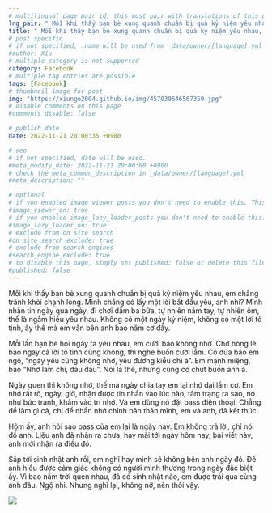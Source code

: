 ```yaml
---
# multilingual page pair id, this must pair with translations of this page. (This name must be unique)
lng_pair: " Mỗi khi thấy bạn bè xung quanh chuẩn bị quà kỷ niệm yêu nhau, em chẳng tránh khỏi chạnh lòng "
title: " Mỗi khi thấy bạn bè xung quanh chuẩn bị quà kỷ niệm yêu nhau, em chẳng tránh khỏi chạnh lòng "
# post specific
# if not specified, .name will be used from _data/owner/[language].yml
#author: Xíu
# multiple category is not supported
category: Facebook
# multiple tag entries are possible
tags: [Facebook]
# thumbnail image for post
img: "https://xiungo2004.github.io/img/457039646567359.jpg"
# disable comments on this page
#comments_disable: false

# publish date
date: 2022-11-21 20:00:35 +0900

# seo
# if not specified, date will be used.
#meta_modify_date: 2022-11-21 20:00:00 +0900
# check the meta_common_description in _data/owner/[language].yml
#meta_description: ""

# optional
# if you enabled image_viewer_posts you don't need to enable this. This is only if image_viewer_posts = false
#image_viewer_on: true
# if you enabled image_lazy_loader_posts you don't need to enable this. This is only if image_lazy_loader_posts = false
#image_lazy_loader_on: true
# exclude from on site search
#on_site_search_exclude: true
# exclude from search engines
#search_engine_exclude: true
# to disable this page, simply set published: false or delete this file
#published: false
---
```


<!-- outline-start -->

Mỗi khi thấy bạn bè xung quanh chuẩn bị quà kỷ niệm yêu nhau, em chẳng tránh khỏi chạnh lòng. Mình chẳng có lấy một lời bắt đầu yêu, anh nhỉ? Mình nhắn tin ngày qua ngày, đi chơi dăm ba bữa, tự nhiên nắm tay, tự nhiên ôm, thế là ngầm hiểu yêu nhau. Không có một ngày kỷ niệm, không có một lời tỏ tình, ấy thế mà em vẫn bên anh bao năm cơ đấy.

Mỗi lần bạn bè hỏi ngày ta yêu nhau, em cười bảo không nhớ. Chớ hông lẽ bảo ngay cả lời tỏ tình cũng không, thì nghe buồn cười lắm. Có đứa bảo em ngộ, “ngày yêu cũng không nhớ, yêu đương kiểu chi á”. Em mạnh miệng, bảo “Nhớ làm chi, đau đầu”. Nói là thế, nhưng cũng có chút buồn anh à.

Ngày quen thì không nhớ, thế mà ngày chia tay em lại nhớ dai lắm cơ. Em nhớ rất rõ, ngày, giờ, nhận được tin nhắn vào lúc nào, tâm trạng ra sao, nó như bức tranh, khảm vào trí nhớ. Và em dùng nó đặt pass điện thoại. Chẳng để làm gì cả, chỉ để nhắn nhở chính bản thân mình, em và anh, đã kết thúc.

Hôm ấy, anh hỏi sao pass của em lại là ngày này. Em không trả lời, chỉ nói đố anh. Liệu anh đã nhận ra chưa, hay mãi tới ngày hôm nay, bài viết này, anh mới nhận ra điều đó.

Sắp tới sinh nhật anh rồi, em nghĩ hay mình sẽ không bên anh ngày đó. Để anh hiểu được cảm giác không có người mình thương trong ngày đặc biệt ấy. Vì bao năm trời quen nhau, đã có sinh nhật nào, em được trải qua cùng anh đâu. Ngộ nhỉ. Nhưng nghĩ lại, không nỡ, nên thôi vậy.

<!-- outline-end -->

<img src= "https://xiungo2004.github.io/img/457039646567359.jpg">



